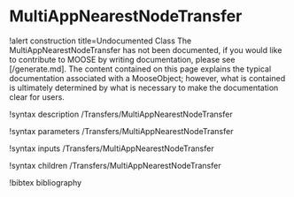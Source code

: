 <!-- MOOSE Documentation Stub: Remove this when content is added. -->

# MultiAppNearestNodeTransfer

!alert construction title=Undocumented Class
The MultiAppNearestNodeTransfer has not been documented, if you would like to contribute to MOOSE by
writing documentation, please see [/generate.md]. The content contained on this page explains
the typical documentation associated with a MooseObject; however, what is contained is ultimately
determined by what is necessary to make the documentation clear for users.

!syntax description /Transfers/MultiAppNearestNodeTransfer

!syntax parameters /Transfers/MultiAppNearestNodeTransfer

!syntax inputs /Transfers/MultiAppNearestNodeTransfer

!syntax children /Transfers/MultiAppNearestNodeTransfer

!bibtex bibliography
